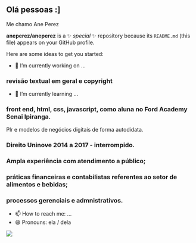 ## Olá pessoas :]
Me chamo Ane Perez

**aneperez/aneperez** is a ✨ _special_ ✨ repository because its `README.md` (this file) appears on your GitHub profile.

Here are some ideas to get you started:

- 🔭 I’m currently working on ...

### revisão textual em geral e copyright
- 🌱 I’m currently learning ...
 ### front end, html, css, javascript, como aluna no Ford Academy Senai Ipiranga.
Plr e modelos de negócios digitais de forma autodidata.

### Direito Uninove 2014 a 2017 - interrompido.
### Ampla experiência com atendimento a público;
### práticas financeiras e contabilistas referentes ao setor de alimentos e bebidas;
### processos gerenciais e admnistrativos.

- 📫 How to reach me: ...
- 😄 Pronouns: ela / dela

<a href = "mailto:fenix_lousyane@outlook.com"><img src="https://img.shields.io/badge/-Gmail-%23333?style=for-the-badge&logo=gmail&logoColor=white" target="_blank"></a>
